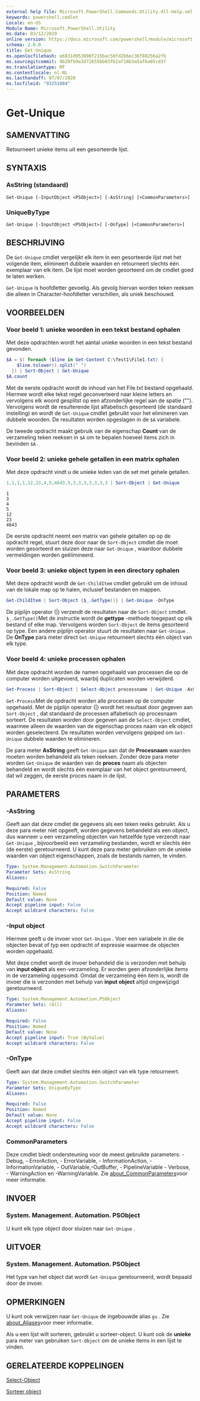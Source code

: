 ```yaml
---
external help file: Microsoft.PowerShell.Commands.Utility.dll-Help.xml
keywords: powershell,cmdlet
Locale: en-US
Module Name: Microsoft.PowerShell.Utility
ms.date: 03/12/2019
online version: https://docs.microsoft.com/powershell/module/microsoft.powershell.utility/get-unique?view=powershell-6&WT.mc_id=ps-gethelp
schema: 2.0.0
title: Get-Unique
ms.openlocfilehash: e6831d953008f215bac50fd2b6ec36f88256a2fb
ms.sourcegitcommit: 9b28fb9a3d72655bb63f62af18b3a5af6a05cd3f
ms.translationtype: MT
ms.contentlocale: nl-NL
ms.lasthandoff: 07/07/2020
ms.locfileid: "93251084"
---
```

# Get-Unique

## SAMENVATTING
Retourneert unieke items uit een gesorteerde lijst.

## SYNTAXIS

### AsString (standaard)

```
Get-Unique [-InputObject <PSObject>] [-AsString] [<CommonParameters>]
```

### UniqueByType

```
Get-Unique [-InputObject <PSObject>] [-OnType] [<CommonParameters>]
```

## BESCHRIJVING

De `Get-Unique` cmdlet vergelijkt elk item in een gesorteerde lijst met het volgende item, elimineert dubbele waarden en retourneert slechts één exemplaar van elk item. De lijst moet worden gesorteerd om de cmdlet goed te laten werken.

`Get-Unique` is hoofdletter gevoelig. Als gevolg hiervan worden teken reeksen die alleen in Character-hoofdletter verschillen, als uniek beschouwd.

## VOORBEELDEN

### Voor beeld 1: unieke woorden in een tekst bestand ophalen

Met deze opdrachten wordt het aantal unieke woorden in een tekst bestand gevonden.

```powershell
$A = $( foreach ($line in Get-Content C:\Test1\File1.txt) {
    $line.tolower().split(" ")
  }) | Sort-Object | Get-Unique
$A.count
```

Met de eerste opdracht wordt de inhoud van het File.txt bestand opgehaald. Hiermee wordt elke tekst regel geconverteerd naar kleine letters en vervolgens elk woord gesplitst op een afzonderlijke regel aan de spatie (""). Vervolgens wordt de resulterende lijst alfabetisch gesorteerd (de standaard instelling) en wordt de `Get-Unique` cmdlet gebruikt voor het elimineren van dubbele woorden. De resultaten worden opgeslagen in de `$A` variabele.

De tweede opdracht maakt gebruik van de eigenschap **Count** van de verzameling teken reeksen in `$A` om te bepalen hoeveel items zich in bevinden `$A` .

### Voor beeld 2: unieke gehele getallen in een matrix ophalen

Met deze opdracht vindt u de unieke leden van de set met gehele getallen.

```powershell
1,1,1,1,12,23,4,5,4643,5,3,3,3,3,3,3,3 | Sort-Object | Get-Unique
```

```Output
1
3
4
5
12
23
4643
```

De eerste opdracht neemt een matrix van gehele getallen op op de opdracht regel, stuurt deze door naar de `Sort-Object` cmdlet die moet worden gesorteerd en sluizen deze naar `Get-Unique` , waardoor dubbele vermeldingen worden geëlimineerd.

### Voor beeld 3: unieke object typen in een directory ophalen

Met deze opdracht wordt de `Get-ChildItem` cmdlet gebruikt om de inhoud van de lokale map op te halen, inclusief bestanden en mappen.

```powershell
Get-ChildItem | Sort-Object {$_.GetType()} | Get-Unique -OnType
```

De pijplijn operator (|) verzendt de resultaten naar de `Sort-Object` cmdlet. `$_.GetType()`Met de instructie wordt de **gettype** -methode toegepast op elk bestand of elke map. Vervolgens worden `Sort-Object` de items gesorteerd op type. Een andere pijplijn operator stuurt de resultaten naar `Get-Unique` . De **OnType** para meter direct `Get-Unique` retourneert slechts één object van elk type.

### Voor beeld 4: unieke processen ophalen

Met deze opdracht worden de namen opgehaald van processen die op de computer worden uitgevoerd, waarbij duplicaten worden verwijderd.

```powershell
Get-Process | Sort-Object | Select-Object processname | Get-Unique -AsString
```

`Get-Process`Met de opdracht worden alle processen op de computer opgehaald. Met de pijplijn operator (|) wordt het resultaat door gegeven aan `Sort-Object` , dat standaard de processen alfabetisch op procesnaam sorteert. De resultaten worden door gegeven aan de `Select-Object` cmdlet, waarmee alleen de waarden van de eigenschap proces naam van elk object worden geselecteerd. De resultaten worden vervolgens gepiped om `Get-Unique` dubbele waarden te elimineren.

De para meter **AsString** geeft `Get-Unique` aan dat de **Procesnaam** waarden moeten worden behandeld als teken reeksen.
Zonder deze para meter worden `Get-Unique` de waarden van de **proces** naam als objecten behandeld en wordt slechts één exemplaar van het object geretourneerd, dat wil zeggen, de eerste proces naam in de lijst.

## PARAMETERS

### -AsString

Geeft aan dat deze cmdlet de gegevens als een teken reeks gebruikt. Als u deze para meter niet opgeeft, worden gegevens behandeld als een object, dus wanneer u een verzameling objecten van hetzelfde type verzendt naar `Get-Unique` , bijvoorbeeld een verzameling bestanden, wordt er slechts één (de eerste) geretourneerd. U kunt deze para meter gebruiken om de unieke waarden van object eigenschappen, zoals de bestands namen, te vinden.

```yaml
Type: System.Management.Automation.SwitchParameter
Parameter Sets: AsString
Aliases:

Required: False
Position: Named
Default value: None
Accept pipeline input: False
Accept wildcard characters: False
```

### -Input object

Hiermee geeft u de invoer voor `Get-Unique` . Voer een variabele in die de objecten bevat of typ een opdracht of expressie waarmee de objecten worden opgehaald.

Met deze cmdlet wordt de invoer behandeld die is verzonden met behulp van **input object** als een-verzameling. Er worden geen afzonderlijke items in de verzameling opgesomd. Omdat de verzameling één item is, wordt de invoer die is verzonden met behulp van **input object** altijd ongewijzigd geretourneerd.

```yaml
Type: System.Management.Automation.PSObject
Parameter Sets: (All)
Aliases:

Required: False
Position: Named
Default value: None
Accept pipeline input: True (ByValue)
Accept wildcard characters: False
```

### -OnType

Geeft aan dat deze cmdlet slechts één object van elk type retourneert.

```yaml
Type: System.Management.Automation.SwitchParameter
Parameter Sets: UniqueByType
Aliases:

Required: False
Position: Named
Default value: None
Accept pipeline input: False
Accept wildcard characters: False
```

### CommonParameters

Deze cmdlet biedt ondersteuning voor de meest gebruikte parameters: -Debug, - ErrorAction, - ErrorVariable, - InformationAction, -InformationVariable, - OutVariable,-OutBuffer, - PipelineVariable - Verbose, - WarningAction en -WarningVariable. Zie [about_CommonParameters](https://go.microsoft.com/fwlink/?LinkID=113216)voor meer informatie.

## INVOER

### System. Management. Automation. PSObject

U kunt elk type object door sluizen naar `Get-Unique` .

## UITVOER

### System. Management. Automation. PSObject

Het type van het object dat wordt `Get-Unique` geretourneerd, wordt bepaald door de invoer.

## OPMERKINGEN

U kunt ook verwijzen naar `Get-Unique` de ingebouwde alias `gu` . Zie [about_Aliases](../Microsoft.PowerShell.Core/About/about_Aliases.md)voor meer informatie.

Als u een lijst wilt sorteren, gebruikt u sorteer-object. U kunt ook de **unieke** para meter van gebruiken `Sort-Object` om de unieke items in een lijst te vinden.

## GERELATEERDE KOPPELINGEN

[Select-Object](Select-Object.md)

[Sorteer object](Sort-Object.md)
